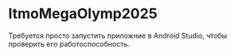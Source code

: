 # ItmoMegaOlymp2025

Требуется просто запустить приложние в Android Studio, чтобы проверить его работоспособность.
